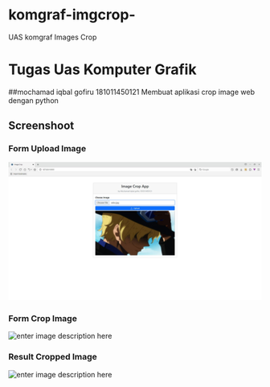 # komgraf-imgcrop-
UAS komgraf Images Crop
# Tugas Uas Komputer Grafik
##mochamad iqbal gofiru 181011450121
Membuat aplikasi crop image web dengan python

## Screenshoot
### Form Upload Image
![enter image description here](https://github.com/Mochiqbalgofiru/komgraf-imgcrop-/blob/main/Hasil/Index.JPG)
### Form Crop Image
![enter image description here](https://Mochiqbalgofiru/komgraf-imgcrop-/blob/main/Hasil/upload.JPG?raw=true)
### Result Cropped Image
![enter image description here](https://Mochiqbalgofiru/komgraf-imgcrop-/Imgcrop/blob/main/Hasil/hasil.JPG?raw=true)
